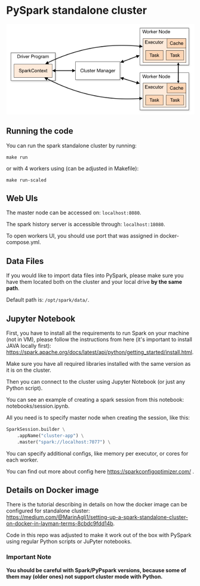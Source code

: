 # PySpark standalone cluster
![alt text](image.png)

## Running the code 
You can run the spark standalone cluster by running:
```shell
make run
```
or with 4 workers using (can be adjusted in Makefile):
```shell
make run-scaled
```

## Web UIs
The master node can be accessed on:
`localhost:8080`. 

The spark history server is accessible through:
`localhost:18080`.

To open workers UI, you should use port that was assigned in docker-compose.yml.  


## Data Files
If you would like to import data files into PySpark, please make sure you have them located both on the cluster and your local drive **by the same path**.

Default path is: ```/opt/spark/data/```.



## Jupyter Notebook
First, you have to install all the requirements to run Spark on your machine (not in VM), please follow the instructions from here (it's important to install JAVA locally first): https://spark.apache.org/docs/latest/api/python/getting_started/install.html.

Make sure you have all required libraries installed with the same version as it is on the cluster. 

Then you can connect to the cluster using Jupyter Notebook (or just any Python script).

You can see an example of creating a spark session from this notebook: notebooks/session.ipynb.

All you need is to specify master node when creating the session, like this:
``` python
SparkSession.builder \
    .appName("cluster-app") \
    .master("spark://localhost:7077") \
```
You can specify additional configs, like memory per executor, or cores for each worker. 

You can find out more about config here https://sparkconfigoptimizer.com/ . 

## Details on Docker image

There is the tutorial describing in details on how the docker image can be configured for standalone cluster: https://medium.com/@MarinAgli1/setting-up-a-spark-standalone-cluster-on-docker-in-layman-terms-8cbdc9fdd14b.

Code in this repo was adjusted to make it work out of the box with PySpark using regular Python scripts or JuPyter notebooks. 

### Important Note
**You should be careful with Spark/PyPspark versions, because some of them may (older ones) not support cluster mode with Python.**
